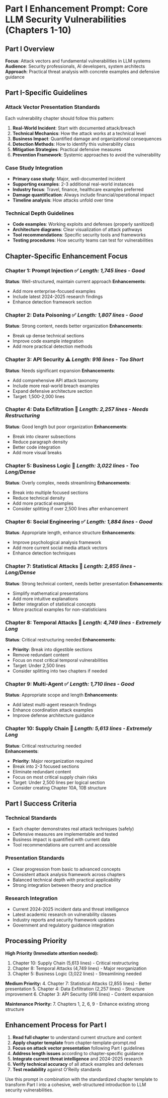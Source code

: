 # Part I Enhancement Prompt: Core LLM Security Vulnerabilities (Chapters 1-10)

## Part I Overview
**Focus**: Attack vectors and fundamental vulnerabilities in LLM systems  
**Audience**: Security professionals, AI developers, system architects  
**Approach**: Practical threat analysis with concrete examples and defensive guidance

## Part I-Specific Guidelines

### **Attack Vector Presentation Standards**
Each vulnerability chapter should follow this pattern:

1. **Real-World Incident**: Start with documented attack/breach
2. **Technical Mechanics**: How the attack works at a technical level  
3. **Business Impact**: Quantified damage and organizational consequences
4. **Detection Methods**: How to identify this vulnerability class
5. **Mitigation Strategies**: Practical defensive measures
6. **Prevention Framework**: Systemic approaches to avoid the vulnerability

### **Case Study Integration**
- **Primary case study**: Major, well-documented incident
- **Supporting examples**: 2-3 additional real-world instances
- **Industry focus**: Travel, finance, healthcare examples preferred
- **Damage quantification**: Always include financial/operational impact
- **Timeline analysis**: How attacks unfold over time

### **Technical Depth Guidelines**
- **Code examples**: Working exploits and defenses (properly sanitized)
- **Architecture diagrams**: Clear visualization of attack pathways  
- **Tool recommendations**: Specific security tools and frameworks
- **Testing procedures**: How security teams can test for vulnerabilities

## Chapter-Specific Enhancement Focus

### **Chapter 1: Prompt Injection** ✅ *Length: 1,745 lines - Good*
**Status**: Well-structured, maintain current approach
**Enhancements**: 
- Add more enterprise-focused examples
- Include latest 2024-2025 research findings
- Enhance detection framework section

### **Chapter 2: Data Poisoning** ✅ *Length: 1,807 lines - Good*  
**Status**: Strong content, needs better organization
**Enhancements**:
- Break up dense technical sections
- Improve code example integration
- Add more practical detection methods

### **Chapter 3: API Security** ⚠️ *Length: 916 lines - Too Short*
**Status**: Needs significant expansion
**Enhancements**:
- Add comprehensive API attack taxonomy
- Include more real-world breach examples  
- Expand defensive architecture section
- Target: 1,500-2,000 lines

### **Chapter 4: Data Exfiltration** 🚨 *Length: 2,257 lines - Needs Restructuring*
**Status**: Good length but poor organization
**Enhancements**:
- Break into clearer subsections
- Reduce paragraph density
- Better code integration
- Add more visual breaks

### **Chapter 5: Business Logic** 🚨 *Length: 3,022 lines - Too Long/Dense*
**Status**: Overly complex, needs streamlining
**Enhancements**:
- Break into multiple focused sections
- Reduce technical density
- Add more practical examples
- Consider splitting if over 2,500 lines after enhancement

### **Chapter 6: Social Engineering** ✅ *Length: 1,884 lines - Good*
**Status**: Appropriate length, enhance structure
**Enhancements**:
- Improve psychological analysis framework
- Add more current social media attack vectors
- Enhance detection techniques

### **Chapter 7: Statistical Attacks** 🚨 *Length: 2,855 lines - Long/Dense*
**Status**: Strong technical content, needs better presentation
**Enhancements**:
- Simplify mathematical presentations  
- Add more intuitive explanations
- Better integration of statistical concepts
- More practical examples for non-statisticians

### **Chapter 8: Temporal Attacks** 🚨 *Length: 4,749 lines - Extremely Long*
**Status**: Critical restructuring needed
**Enhancements**:
- **Priority**: Break into digestible sections
- Remove redundant content
- Focus on most critical temporal vulnerabilities
- Target: Under 2,500 lines
- Consider splitting into two chapters if needed

### **Chapter 9: Multi-Agent** ✅ *Length: 1,710 lines - Good*
**Status**: Appropriate scope and length
**Enhancements**:
- Add latest multi-agent research findings
- Enhance coordination attack examples
- Improve defense architecture guidance

### **Chapter 10: Supply Chain** 🚨 *Length: 5,613 lines - Extremely Long*
**Status**: Critical restructuring needed  
**Enhancements**:
- **Priority**: Major reorganization required
- Break into 2-3 focused sections
- Eliminate redundant content
- Focus on most critical supply chain risks
- Target: Under 2,500 lines per logical section
- Consider creating Chapter 10A, 10B structure

## Part I Success Criteria

### **Technical Standards**
- Each chapter demonstrates real attack techniques (safely)
- Defensive measures are implementable and tested
- Business impact is quantified with current data
- Tool recommendations are current and accessible

### **Presentation Standards**  
- Clear progression from basic to advanced concepts
- Consistent attack analysis framework across chapters
- Balanced technical depth with practical applicability
- Strong integration between theory and practice

### **Research Integration**
- Current 2024-2025 incident data and threat intelligence
- Latest academic research on vulnerability classes
- Industry reports and security framework updates
- Government and regulatory guidance integration

## Processing Priority

**High Priority (Immediate attention needed):**
1. Chapter 10: Supply Chain (5,613 lines) - Critical restructuring
2. Chapter 8: Temporal Attacks (4,749 lines) - Major reorganization
3. Chapter 5: Business Logic (3,022 lines) - Streamlining needed

**Medium Priority:**
4. Chapter 7: Statistical Attacks (2,855 lines) - Better presentation
5. Chapter 4: Data Exfiltration (2,257 lines) - Structure improvement
6. Chapter 3: API Security (916 lines) - Content expansion

**Maintenance Priority:**
7. Chapters 1, 2, 6, 9 - Enhance existing strong structure

## Enhancement Process for Part I

1. **Read full chapter** to understand current structure and content
2. **Apply chapter template** from chapter-template-prompt.md
3. **Focus on attack vector presentation** following Part I guidelines
4. **Address length issues** according to chapter-specific guidance
5. **Integrate current threat intelligence** and 2024-2025 research
6. **Verify technical accuracy** of all attack examples and defenses
7. **Test readability** against O'Reilly standards

Use this prompt in combination with the standardized chapter template to transform Part I into a cohesive, well-structured introduction to LLM security vulnerabilities.